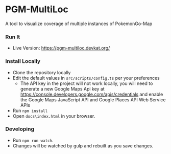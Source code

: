 # PGM-MultiLoc
A tool to visualize coverage of multiple instances of PokemonGo-Map

### Run It
- Live Version: https://pgm-multiloc.devkat.org/

### Install Locally
- Clone the repository locally
- Edit the default values in `src/scripts/config.ts` per your preferences
  - The API key in the project will not work locally, you will need to generate a new Google Maps Api key at https://console.developers.google.com/apis/credentials and enable the Google Maps JavaScript API and Google Places API Web Service APIs
- Run `npm install`
- Open `docs\index.html` in your browser.

### Developing
- Run `npm run watch`.
- Changes will be watched by gulp and rebuilt as you save changes.
